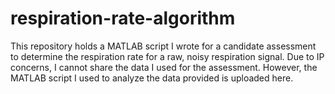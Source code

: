 # respiration-rate-algorithm

This repository holds a MATLAB script I wrote for a candidate assessment to determine the respiration rate for a raw, noisy respiration signal. Due to IP concerns, I cannot share the data I used for the assessment. However, the MATLAB script I used to analyze the data provided is uploaded here. 
